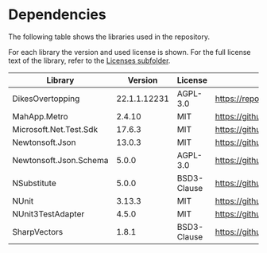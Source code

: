 # Dependencies
The following table shows the libraries used in the repository.

For each library the version and used license is shown. For the full license text of the library, refer to the [Licenses subfolder](Licenses).

| Library                           | Version     | License      | Source                                                                                       |
|-----------------------------------|-------------|--------------|----------------------------------------------------------------------------------------------|
| DikesOvertopping                  | 22.1.1.12231| AGPL-3.0     | https://repos.deltares.nl/repos/FailureMechanisms/FailureMechanisms/DikesOvertopping/trunk/  |
| MahApp.Metro                      | 2.4.10      | MIT          | https://github.com/MahApps/MahApps.Metro                                                     |
| Microsoft.Net.Test.Sdk            | 17.6.3      | MIT          | https://github.com/microsoft/vstest                                                          |
| Newtonsoft.Json                   | 13.0.3      | MIT          | https://github.com/JamesNK/Newtonsoft.Json                                                   |
| Newtonsoft.Json.Schema            | 5.0.0       | AGPL-3.0     | https://github.com/JamesNK/Newtonsoft.Json.Schema                                            |
| NSubstitute                       | 5.0.0       | BSD3-Clause  | https://github.com/nsubstitute/NSubstitute                                                   |
| NUnit                             | 3.13.3      | MIT          | https://github.com/nunit/nunit                                                               |
| NUnit3TestAdapter                 | 4.5.0       | MIT          | https://github.com/nunit/nunit3-vs-adapter                                                   |
| SharpVectors                      | 1.8.1       | BSD3-Clause  | https://github.com/ElinamLLC/SharpVectors                                                    |
